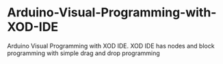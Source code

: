 # Arduino-Visual-Programming-with-XOD-IDE
Arduino Visual Programming with XOD IDE. XOD IDE has nodes and block programming with simple drag and drop programming 
